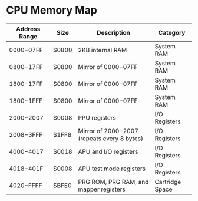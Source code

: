 # CPU Memory Map

| Address Range | Size | Description | Category |
|---------------|------|-------------|----------|
| $0000-$07FF | $0800 | 2KB internal RAM | System RAM |
| $0800-$17FF | $0800 | Mirror of $0000-$07FF | System RAM |
| $1800-$17FF | $0800 | Mirror of $0000-$07FF | System RAM |
| $1800-$1FFF | $0800 | Mirror of $0000-$07FF | System RAM |
| $2000-$2007 | $0008 | PPU registers | I/O Registers |
| $2008-$3FFF | $1FF8 | Mirror of $2000-$2007 (repeats every 8 bytes) | I/O Registers |
| $4000-$4017 | $0018 | APU and I/O registers | I/O Registers |
| $4018-$401F | $0008 | APU test mode registers | I/O Registers |
| $4020-$FFFF | $BFE0 | PRG ROM, PRG RAM, and mapper registers | Cartridge Space |
